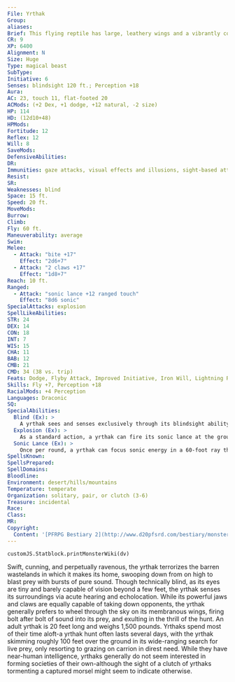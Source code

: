 ```yaml
---
File: Yrthak
Group: 
aliases: 
Brief: This flying reptile has large, leathery wings and a vibrantly colored crest on its horned, narrow-snouted head.
CR: 9
XP: 6400
Alignment: N
Size: Huge
Type: magical beast
SubType: 
Initiative: 6
Senses: blindsight 120 ft.; Perception +18
Aura: 
AC: 23, touch 11, flat-footed 20
ACMods: (+2 Dex, +1 dodge, +12 natural, -2 size)
HP: 114
HD: (12d10+48)
HPMods: 
Fortitude: 12
Reflex: 12
Will: 8
SaveMods: 
DefensiveAbilities: 
DR: 
Immunities: gaze attacks, visual effects and illusions, sight-based attacks, sonic
Resist: 
SR: 
Weaknesses: blind
Space: 15 ft.
Speed: 20 ft.
MoveMods: 
Burrow: 
Climb: 
Fly: 60 ft.
Maneuverability: average
Swim: 
Melee: 
  - Attack: "bite +17"
    Effect: "2d6+7"
  - Attack: "2 claws +17"
    Effect: "1d8+7"
Reach: 10 ft.
Ranged: 
  - Attack: "sonic lance +12 ranged touch"
    Effect: "8d6 sonic"
SpecialAttacks: explosion
SpellLikeAbilities: 
STR: 24
DEX: 14
CON: 18
INT: 7
WIS: 15
CHA: 11
BAB: 12
CMB: 21
CMD: 34 (38 vs. trip)
Feats: Dodge, Flyby Attack, Improved Initiative, Iron Will, Lightning Reflexes, Skill Focus (Perception)
Skills: Fly +7, Perception +18
RacialMods: +4 Perception
Languages: Draconic
SQ: 
SpecialAbilities:
  Blind (Ex): >
    A yrthak sees and senses exclusively through its blindsight ability, which is based on sound and movement-beyond 120 feet, it is considered blind. A deaf yrthak is effectively blinded as well except against adjacent foes-its weak eyesight functions enough for it to attack targets this close, although in such cases these creatures still gain the benefit of concealment (20% miss chance) because of the creature's poor vision. It is invulnerable to all sight-based effects and attacks, including gaze attacks.
  Explosion (Ex): >
    As a standard action, a yrthak can fire its sonic lance at the ground, a large rock, a stone wall, or a similar nonmagical object within 60 feet to create an explosion.  This attack deals 2d6 points of piercing damage to all within 10 feet of the effect's center.
  Sonic Lance (Ex): >
    Once per round, a yrthak can focus sonic energy in a 60-foot ray that deals 8d6 sonic damage to one target.
SpellsKnown: 
SpellsPrepared: 
SpellDomains: 
Bloodline: 
Environment: desert/hills/mountains
Temperature: temperate
Organization: solitary, pair, or clutch (3-6)
Treasure: incidental
Race: 
Class: 
MR: 
Copyright:
  Content: '[PFRPG Bestiary 2](http://www.d20pfsrd.com/bestiary/monster-listings/magical-beasts/yrthak)'
---
```

```dataviewjs
customJS.Statblock.printMonsterWiki(dv)
```
Swift, cunning, and perpetually ravenous, the yrthak terrorizes the barren wastelands in which it makes its home, swooping down from on high to blast prey with bursts of pure sound. Though technically blind, as its eyes are tiny and barely capable of vision beyond a few feet, the yrthak senses its surroundings via acute hearing and echolocation. While its powerful jaws and claws are equally capable of taking down opponents, the yrthak generally prefers to wheel through the sky on its membranous wings, firing bolt after bolt of sound into its prey, and exulting in the thrill of the hunt. An adult yrthak is 20 feet long and weighs 1,500 pounds.  Yrthaks spend most of their time aloft-a yrthak hunt often lasts several days, with the yrthak skimming roughly 100 feet over the ground in its wide-ranging search for live prey, only resorting to grazing on carrion in direst need. While they have near-human intelligence, yrthaks generally do not seem interested in forming societies of their own-although the sight of a clutch of yrthaks tormenting a captured morsel might seem to indicate otherwise.
